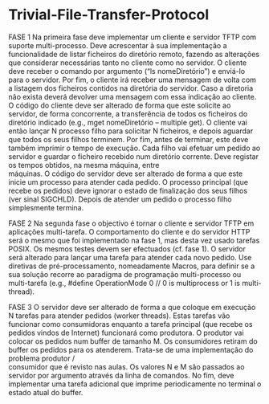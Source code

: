 # Trivial-File-Transfer-Protocol

FASE 1
Na	primeira fase	 deve implementar um	 cliente	 e servidor	 TFTP	 com	suporte multi-processo.	
Deve	 acrescentar à sua	 implementação	 a	funcionalidade	de listar	ficheiros	 do diretório	remoto, fazendo	 as	 alterações	 que	 considerar	 necessárias	 tanto	 no cliente	 como	 no	 servidor. O	 cliente	 deve	 receber	o	comando	 por argumento	 (“ls nomeDiretório”)	 e	enviá-lo para	o servidor.	 Por	fim,	 o cliente	 irá receber	uma	mensagem de	volta com a	listagem	dos	ficheiros	contidos	na	 diretória do	servidor.	 Caso a	diretoria	não	exista	 deverá devolver	uma	mensagem	 com	essa	indicação ao cliente.	
O	 código	 do	 cliente	 deve	 ser	 alterado	 de	 forma	 que	 este	 solicite ao	 servidor,	 de	 forma	 concorrente, a	transferência	de	todos	os	ficheiros	do	diretório	indicado (e.g.,	 mget nomeDiretório	 – multiple	get).	 O	 cliente	 vai	 então	 lançar	 N processo	 filho	 para solicitar N ficheiros,	 e	 depois	 aguardar que	 todos	 os	 seus	 filhos	 terminem. Por fim, antes	 de	 terminar, este	 deve também imprimir o	tempo	de	execução.	Cada	filho	vai	efetuar	 um pedido	ao	servidor	e	guardar o	ficheiro recebido	 num	 diretório	 corrente.	 Deve	 registar	 os	 tempos	 obtidos,	 na	 mesma	 máquina,	 entre	
máquinas.
O	código	do	servidor	deve	ser	alterado	de	forma	a	que	este	 inicie um	 processo	para	 atender	cada	 pedido.	 O	 processo	 principal	 (que	 recebe	 os	 pedidos)	 deve	 ignorar	 o	 estado	 de	 finalização	 dos	 seus	 filhos	 (ver	 sinal	 SIGCHLD).	 Depois	 de	 atender	 um	 pedido	 o	 processo	 filho	 simplesmente	 termina.

FASE 2
Na	segunda fase	 o	 objectivo é	 tornar	 o	 cliente	 e	 servidor	 TFTP	 em	 aplicações	 multi-tarefa.	 O	 comportamento	 do	 cliente	 e	 do	 servidor	 HTTP	 será	 o	 mesmo	 que	 foi	 implementado	 na fase	 1,	mas	 desta	 vez	 usado	 tarefas	 POSIX.	 Os	 mesmos	 testes	 devem	 ser	 efectuados	 (cf.	 fase	 1).	 O	 servidor	 será	 alterado	 para	 lançar uma	 tarefa	 para	 atender	 cada	 novo	 pedido. Use	 diretivas de	 pré-processamento,	nomeadamente	Macros, para definir	se	a	sua solução recorre	ao	paradigma	 de	 programação multi-processo	 ou	 multi-tarefa (e.g.,	 #define	 OperationMode	 0	 //	 0	 is	 multiprocess	 or	1 is	multi-thread).

FASE 3
O servidor	 deve ser	alterado	de	forma	a	que	coloque	em	execução	 N tarefas	 para	 atender pedidos	 (worker	threads).	 Estas	 tarefas	 vão	 funcionar	 como	 consumidoras	 enquanto	 a	 tarefa	 principal	 (que	 recebe	 os	 pedidos	 vindos	 de	 Internet)	 funcionará como	 produtora.	 O	produtor	vai	colocar	os	pedidos	num	 buffer de	tamanho	 M. Os	consumidores	retiram	 do	 buffer os	pedidos	 para	 os	 atenderem.	 Trata-se	 de	 uma	 implementação	 do	 problema	 produtor	 /	
consumidor	que	 é	revisto nas	aulas.	Os	valores	 N e	 M são	passados	ao	servidor	 por	argumento	através	 da	 linha	 de	 comandos.	 No	 fim,	 deve	 implementar uma	 tarefa	 adicional	 que	 imprime
periodicamente no terminal	o	estado atual do	 buffer.
